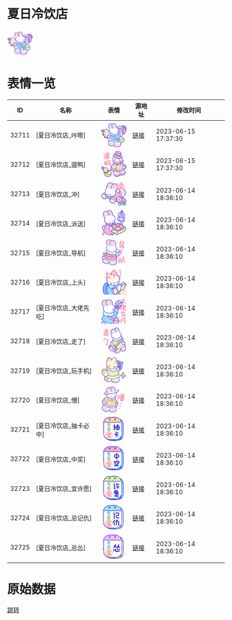 # 夏日冷饮店

<img src="./cover.png" height="60" alt="cover" />

# 表情一览

|ID|名称|表情|源地址|修改时间|
|----|----|----|----|----|
|32711|[夏日冷饮店_咔嚓]|<img src="./pic/032711_%5B夏日冷饮店_咔嚓%5D.png" height="60" alt="咔嚓"/>|[链接](https://i0.hdslb.com/bfs/garb/7a44c2d2d7098372fc4f1d45fa1dafdf9743ef2a.png)|2023-06-15 17:37:30|
|32712|[夏日冷饮店_遛鸭]|<img src="./pic/032712_%5B夏日冷饮店_遛鸭%5D.png" height="60" alt="遛鸭"/>|[链接](https://i0.hdslb.com/bfs/garb/f5c9e6ac425bc3af02b7551d2e2ac6dff2561289.png)|2023-06-15 17:37:30|
|32713|[夏日冷饮店_冲]|<img src="./pic/032713_%5B夏日冷饮店_冲%5D.png" height="60" alt="冲"/>|[链接](https://i0.hdslb.com/bfs/garb/37d03f6f9b129cd9cd29e99e40efa95c3680e2ce.png)|2023-06-14 18:36:10|
|32714|[夏日冷饮店_派送]|<img src="./pic/032714_%5B夏日冷饮店_派送%5D.png" height="60" alt="派送"/>|[链接](https://i0.hdslb.com/bfs/garb/5494a09af0301b4965f49290afa348d7c8402a40.png)|2023-06-14 18:36:10|
|32715|[夏日冷饮店_导航]|<img src="./pic/032715_%5B夏日冷饮店_导航%5D.png" height="60" alt="导航"/>|[链接](https://i0.hdslb.com/bfs/garb/d6c96f1da0f2c6cd2589f19379eb6a123803b31a.png)|2023-06-14 18:36:10|
|32716|[夏日冷饮店_上头]|<img src="./pic/032716_%5B夏日冷饮店_上头%5D.png" height="60" alt="上头"/>|[链接](https://i0.hdslb.com/bfs/garb/2e2af02b9a22d90447187a3b700f1f0ab95e1e48.png)|2023-06-14 18:36:10|
|32717|[夏日冷饮店_大佬先吃]|<img src="./pic/032717_%5B夏日冷饮店_大佬先吃%5D.png" height="60" alt="大佬先吃"/>|[链接](https://i0.hdslb.com/bfs/garb/5da58ae4cb10ba46fea4664c876a7fb16d340e11.png)|2023-06-14 18:36:10|
|32718|[夏日冷饮店_走了]|<img src="./pic/032718_%5B夏日冷饮店_走了%5D.png" height="60" alt="走了"/>|[链接](https://i0.hdslb.com/bfs/garb/5b8cf36c9ad487552ed6961b8843f3339860eb45.png)|2023-06-14 18:36:10|
|32719|[夏日冷饮店_玩手机]|<img src="./pic/032719_%5B夏日冷饮店_玩手机%5D.png" height="60" alt="玩手机"/>|[链接](https://i0.hdslb.com/bfs/garb/136d1f5b23cd17c88f019e9fbd55987683b90592.png)|2023-06-14 18:36:10|
|32720|[夏日冷饮店_懵]|<img src="./pic/032720_%5B夏日冷饮店_懵%5D.png" height="60" alt="懵"/>|[链接](https://i0.hdslb.com/bfs/garb/875f45b08e36d27c95c4344540e0a863dcfb87b1.png)|2023-06-14 18:36:10|
|32721|[夏日冷饮店_抽卡必中]|<img src="./pic/032721_%5B夏日冷饮店_抽卡必中%5D.png" height="60" alt="抽卡必中"/>|[链接](https://i0.hdslb.com/bfs/garb/213ded23d59b2e2d3867637cc122380d3cd9d950.png)|2023-06-14 18:36:10|
|32722|[夏日冷饮店_中奖]|<img src="./pic/032722_%5B夏日冷饮店_中奖%5D.png" height="60" alt="中奖"/>|[链接](https://i0.hdslb.com/bfs/garb/783c827c7e6ff3a07373963d03e0a2c2ba035c9f.png)|2023-06-14 18:36:10|
|32723|[夏日冷饮店_宜许愿]|<img src="./pic/032723_%5B夏日冷饮店_宜许愿%5D.png" height="60" alt="宜许愿"/>|[链接](https://i0.hdslb.com/bfs/garb/61e1f35636dcac5b7927f74d81c4f2f92b303760.png)|2023-06-14 18:36:10|
|32724|[夏日冷饮店_忌记仇]|<img src="./pic/032724_%5B夏日冷饮店_忌记仇%5D.png" height="60" alt="忌记仇"/>|[链接](https://i0.hdslb.com/bfs/garb/96b4f5d7df07f029fc1452e351c6e205f9444cab.png)|2023-06-14 18:36:10|
|32725|[夏日冷饮店_忌怂]|<img src="./pic/032725_%5B夏日冷饮店_忌怂%5D.png" height="60" alt="忌怂"/>|[链接](https://i0.hdslb.com/bfs/garb/1efdeb85930558f9cd21c7359c01e0f69448525a.png)|2023-06-14 18:36:10|

# 原始数据

[跳转](./raw.json)

